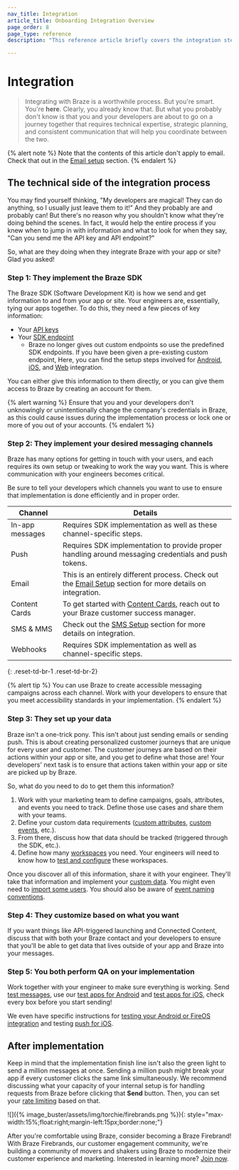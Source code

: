 ```yaml
---
nav_title: Integration
article_title: Onboarding Integration Overview
page_order: 8
page_type: reference
description: "This reference article briefly covers the integration steps required from your engineers or developers."

---
```


# Integration

> Integrating with Braze is a worthwhile process. But you're smart. You're **here**. Clearly, you already know that. But what you probably don't know is that you and your developers are about to go on a journey together that requires technical expertise, strategic planning, and consistent communication that will help you coordinate between the two.

{% alert note %} 
Note that the contents of this article don't apply to email. Check that out in the [Email setup]({{site.baseurl}}/user_guide/onboarding_with_braze/email_setup/) section.
{% endalert %}

## The technical side of the integration process

You may find yourself thinking, "My developers are magical! They can do anything, so I usually just leave them to it!" And they probably are and probably can! But there's no reason why you shouldn't know what they're doing behind the scenes. In fact, it would help the entire process if you knew when to jump in with information and what to look for when they say, "Can you send me the API key and API endpoint?"

So, what are they doing when they integrate Braze with your app or site? Glad you asked!

### Step 1: They implement the Braze SDK

The Braze SDK (Software Development Kit) is how we send and get information to and from your app or site. Your engineers are, essentially, tying our apps together. To do this, they need a few pieces of key information:

* Your [API keys]({{site.baseurl}}/api/api_key/)
* Your [SDK endpoint]({{site.baseurl}}/user_guide/administrative/access_braze/sdk_endpoints/)
  * Braze no longer gives out custom endpoints so use the predefined SDK endpoints. If you have been given a pre-existing custom endpoint, Here, you can find the setup steps involved for [Android]({{site.baseurl}}/developer_guide/platform_integration_guides/android/initial_sdk_setup/android_sdk_integration/#step-5-optional-custom-endpoint-setup), [iOS]({{site.baseurl}}/developer_guide/platform_integration_guides/swift/initial_sdk_setup/overview/), and [Web]({{site.baseurl}}/developer_guide/platform_integration_guides/web/initial_sdk_setup/#initializing-the-sdk) integration.

You can either give this information to them directly, or you can give them access to Braze by creating an account for them. 

{% alert warning %}
Ensure that you and your developers don't unknowingly or unintentionally change the company's credentials in Braze, as this could cause issues during the implementation process or lock one or more of you out of your accounts.
{% endalert %}

### Step 2: They implement your desired messaging channels

Braze has many options for getting in touch with your users, and each requires its own setup or tweaking to work the way you want. This is where communication with your engineers becomes critical.

Be sure to tell your developers which channels you want to use to ensure that implementation is done efficiently and in proper order.

| Channel | Details |
|---|---|
| In-app messages | Requires SDK implementation as well as these channel-specific steps. |
| Push | Requires SDK implementation to provide proper handling around messaging credentials and push tokens. |
| Email | This is an entirely different process. Check out the [Email Setup]({{site.baseurl}}/user_guide/onboarding_with_braze/email_setup/) section for more details on integration. |
| Content Cards | To get started with [Content Cards]({{site.baseurl}}/user_guide/message_building_by_channel/content_cards/about/), reach out to your Braze customer success manager. |
| SMS & MMS | Check out the [SMS Setup]({{site.baseurl}}/user_guide/onboarding_with_braze/sms_setup) section for more details on integration. |
| Webhooks | Requires SDK implementation as well as channel-specific steps. | 
{: .reset-td-br-1 .reset-td-br-2}

{% alert tip %}
You can use Braze to create accessible messaging campaigns across each channel. Work with your developers to ensure that you meet accessibility standards in your implementation.
{% endalert %}

### Step 3: They set up your data

Braze isn't a one-trick pony. This isn't about just sending emails or sending push. This is about creating personalized customer journeys that are unique for every user and customer. The customer journeys are based on their actions within your app or site, and you get to define what those are! Your developers' next task is to ensure that actions taken within your app or site are picked up by Braze.

So, what do you need to do to get them this information?

1. Work with your marketing team to define campaigns, goals, attributes, and events you need to track. Define those use cases and share them with your teams.
2. Define your custom data requirements ([custom attributes]({{site.baseurl}}/user_guide/data_and_analytics/custom_data/custom_attributes/), [custom events]({{site.baseurl}}/user_guide/data_and_analytics/custom_data/custom_events/), etc.).
3. From there, discuss how that data should be tracked (triggered through the SDK, etc.).
4. Define how many [workspaces]({{site.baseurl}}/user_guide/administrative/app_settings/manage_app_group/app_group_management/) you need. Your engineers will need to know how to [test and configure]({{site.baseurl}}/developer_guide/platform_wide/app_group_configuration/) these workspaces.

Once you discover all of this information, share it with your engineer. They'll take that information and implement your [custom data]({{site.baseurl}}/user_guide/data_and_analytics/custom_data/pre-populating_custom_data/). You might even need to [import some users]({{site.baseurl}}/user_guide/data_and_analytics/user_data_collection/user_import/). You should also be aware of [event naming conventions]({{site.baseurl}}/user_guide/data_and_analytics/custom_data/event_naming_conventions/).

### Step 4: They customize based on what you want

If you want things like API-triggered launching and Connected Content, discuss that with both your Braze contact and your developers to ensure that you'll be able to get data that lives outside of your app and Braze into your messages.

### Step 5: You both perform QA on your implementation

Work together with your engineer to make sure everything is working. Send [test messages]({{site.baseurl}}/user_guide/engagement_tools/campaigns/testing_and_more/sending_test_messages/), use our [test apps for Android]({{site.baseurl}}/developer_guide/platform_integration_guides/android/sample_apps/) and [test apps for iOS]({{site.baseurl}}/developer_guide/platform_integration_guides/swift/sample_apps/), check every box before you start sending!

We even have specific instructions for [testing your Android or FireOS integration]({{site.baseurl}}/developer_guide/platform_integration_guides/android/initial_sdk_setup/test_your_basic_integration/#test-your-basic-integration) and testing [push for iOS]({{site.baseurl}}/developer_guide/platform_integration_guides/ios/push_notifications/testing/).

## After implementation

Keep in mind that the implementation finish line isn't also the green light to send a million messages at once. Sending a million push might break your app if every customer clicks the same link simultaneously. We recommend discussing what your capacity of your internal setup is for handling requests from Braze before clicking that **Send** button. Then, you can set your [rate limiting]({{site.baseurl}}/user_guide/engagement_tools/campaigns/testing_and_more/rate-limiting/#rate-limiting) based on that.

![]({% image_buster/assets/img/torchie/firebrands.png %}){: style="max-width:15%;float:right;margin-left:15px;border:none;"}

After you're comfortable using Braze, consider becoming a Braze Firebrand! With Braze Firebrands, our customer engagement community, we're building a community of movers and shakers using Braze to modernize their customer experience and marketing. Interested in learning more? [Join now](https://brazefirebrands.splashthat.com/).
